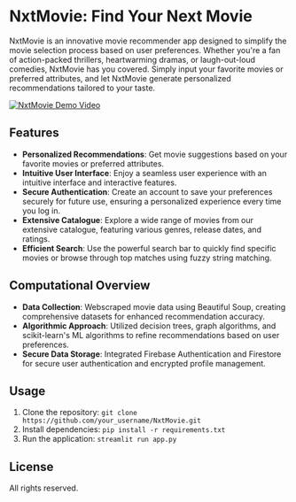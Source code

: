 # NxtMovie: Find Your Next Movie

NxtMovie is an innovative movie recommender app designed to simplify the movie selection process based on user preferences. Whether you're a fan of action-packed thrillers, heartwarming dramas, or laugh-out-loud comedies, NxtMovie has you covered. Simply input your favorite movies or preferred attributes, and let NxtMovie generate personalized recommendations tailored to your taste.

[![NxtMovie Demo Video](https://img.youtube.com/vi/BfWAH9884qQ/0.jpg)](https://www.youtube.com/watch?v=BfWAH9884qQ)

## Features
- **Personalized Recommendations**: Get movie suggestions based on your favorite movies or preferred attributes.
- **Intuitive User Interface**: Enjoy a seamless user experience with an intuitive interface and interactive features.
- **Secure Authentication**: Create an account to save your preferences securely for future use, ensuring a personalized experience every time you log in.
- **Extensive Catalogue**: Explore a wide range of movies from our extensive catalogue, featuring various genres, release dates, and ratings.
- **Efficient Search**: Use the powerful search bar to quickly find specific movies or browse through top matches using fuzzy string matching.

## Computational Overview
- **Data Collection**: Webscraped movie data using Beautiful Soup, creating comprehensive datasets for enhanced recommendation accuracy.
- **Algorithmic Approach**: Utilized decision trees, graph algorithms, and scikit-learn's ML algorithms to refine recommendations based on user preferences.
- **Secure Data Storage**: Integrated Firebase Authentication and Firestore for secure user authentication and encrypted profile management.

## Usage
1. Clone the repository: `git clone https://github.com/your_username/NxtMovie.git`
2. Install dependencies: `pip install -r requirements.txt`
3. Run the application: `streamlit run app.py`

## License
All rights reserved.
